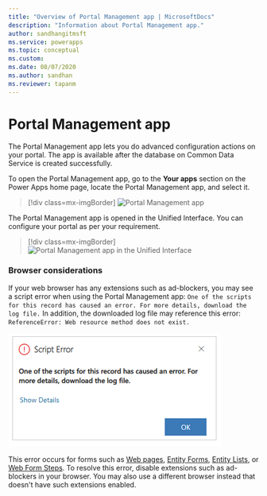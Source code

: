 ```yaml
---
title: "Overview of Portal Management app | MicrosoftDocs"
description: "Information about Portal Management app."
author: sandhangitmsft
ms.service: powerapps
ms.topic: conceptual
ms.custom: 
ms.date: 08/07/2020
ms.author: sandhan
ms.reviewer: tapanm
---
```


# Portal Management app

The Portal Management app lets you do advanced configuration actions on your portal. The app is available after the database on Common Data Service is created successfully.

To open the Portal Management app, go to the **Your apps** section on the Power Apps home page, locate the Portal Management app, and select it.

> [!div class=mx-imgBorder]
> ![Portal Management app](../media/portal-mgmt.png "Portal Management app")

The Portal Management app is opened in the Unified Interface. You can configure your portal as per your requirement.

> [!div class=mx-imgBorder]
> ![Portal Management app in the Unified Interface](../media/portal-mgmt-unified-interface.png "Portal Management app in the Unified Interface")

### Browser considerations

If your web browser has any extensions such as ad-blockers, you may see a script error when using the Portal Management app: `One of the scripts for this record has caused an error. For more details, download the log file.` In addition, the downloaded log file may reference this error: `ReferenceError: Web resource method does not exist.` 

![Script error](media/configure-portal/script-error.png "Script error") 

This error occurs for forms such as [Web pages](web-page.md), [Entity Forms](entity-forms.md), [Entity Lists](entity-lists.md), or [Web Form Steps](web-form-steps.md). To resolve this error, disable extensions such as ad-blockers in your browser. You may also use a different browser instead that doesn't have such extensions enabled.
